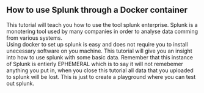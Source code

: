 ## How to use Splunk through a Docker container
This tutorial will teach you how to use the tool splunk enterprise. Splunk is a monotering tool used by many companies in order to analyse data comming from various systems.  
Using docker to set up splunk is easy and does not require you to install unecessary software on you machine. This tutorial will give you an insight into how to use splunk with some basic data.  Remember that this instance of Splunk is entierly EPHEMERAL which is to say it will not remebemer anything you put in, when you close this tutorial all data that you uploaded to splunk will be lost. This is just to create a playground where you can test out splunk.